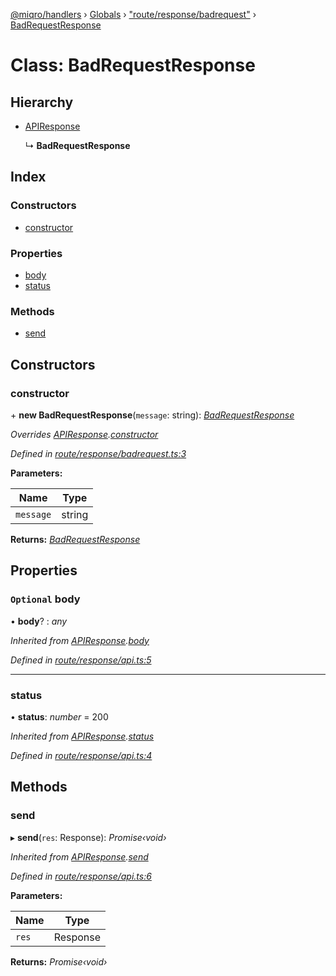 [@miqro/handlers](../README.md) › [Globals](../globals.md) › ["route/response/badrequest"](../modules/_route_response_badrequest_.md) › [BadRequestResponse](_route_response_badrequest_.badrequestresponse.md)

# Class: BadRequestResponse

## Hierarchy

* [APIResponse](_route_response_api_.apiresponse.md)

  ↳ **BadRequestResponse**

## Index

### Constructors

* [constructor](_route_response_badrequest_.badrequestresponse.md#constructor)

### Properties

* [body](_route_response_badrequest_.badrequestresponse.md#optional-body)
* [status](_route_response_badrequest_.badrequestresponse.md#status)

### Methods

* [send](_route_response_badrequest_.badrequestresponse.md#send)

## Constructors

###  constructor

\+ **new BadRequestResponse**(`message`: string): *[BadRequestResponse](_route_response_badrequest_.badrequestresponse.md)*

*Overrides [APIResponse](_route_response_api_.apiresponse.md).[constructor](_route_response_api_.apiresponse.md#constructor)*

*Defined in [route/response/badrequest.ts:3](https://github.com/claukers/miqro-express/blob/d8085da/src/route/response/badrequest.ts#L3)*

**Parameters:**

Name | Type |
------ | ------ |
`message` | string |

**Returns:** *[BadRequestResponse](_route_response_badrequest_.badrequestresponse.md)*

## Properties

### `Optional` body

• **body**? : *any*

*Inherited from [APIResponse](_route_response_api_.apiresponse.md).[body](_route_response_api_.apiresponse.md#optional-body)*

*Defined in [route/response/api.ts:5](https://github.com/claukers/miqro-express/blob/d8085da/src/route/response/api.ts#L5)*

___

###  status

• **status**: *number* = 200

*Inherited from [APIResponse](_route_response_api_.apiresponse.md).[status](_route_response_api_.apiresponse.md#status)*

*Defined in [route/response/api.ts:4](https://github.com/claukers/miqro-express/blob/d8085da/src/route/response/api.ts#L4)*

## Methods

###  send

▸ **send**(`res`: Response): *Promise‹void›*

*Inherited from [APIResponse](_route_response_api_.apiresponse.md).[send](_route_response_api_.apiresponse.md#send)*

*Defined in [route/response/api.ts:6](https://github.com/claukers/miqro-express/blob/d8085da/src/route/response/api.ts#L6)*

**Parameters:**

Name | Type |
------ | ------ |
`res` | Response |

**Returns:** *Promise‹void›*
